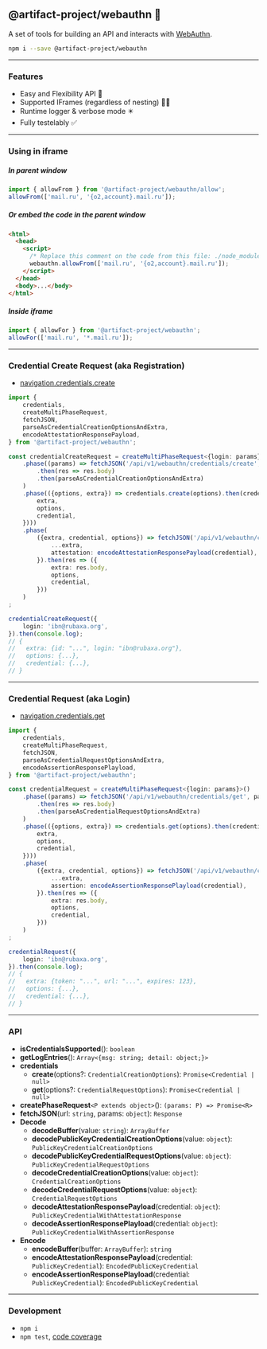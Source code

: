 @artifact-project/webauthn 🔐
-----------------------------
A set of tools for building an API and interacts with [WebAuthn](https://webauthn.me/).

```sh
npm i --save @artifact-project/webauthn
```

---

### Features

- Easy and Flexibility API 🧬
- Supported IFrames (regardless of nesting) 💪🏻
- Runtime logger & verbose mode ✴️
- Fully testelably ✅

---

### Using in iframe

##### In parent window
```ts
import { allowFrom } from '@artifact-project/webauthn/allow';
allowFrom(['mail.ru', '{o2,account}.mail.ru']);
```

##### Or embed the code in the parent window
```html
<html>
  <head>
    <script>
      /* Replace this comment on the code from this file: ./node_modules/@artifact-project/webauthn/allow.js */
      webauthn.allowFrom(['mail.ru', '{o2,account}.mail.ru']);
    </script>
  </head>
  <body>...</body>
</html>
```

##### Inside iframe
```ts
import { allowFor } from '@artifact-project/webauthn';
allowFor(['mail.ru', '*.mail.ru']);
```

---

### Credential Create Request (aka Registration)

- [navigation.credentials.create](https://developer.mozilla.org/en-US/docs/Web/API/CredentialsContainer/create)

```ts
import {
	credentials,
	createMultiPhaseRequest,
	fetchJSON,
	parseAsCredentialCreationOptionsAndExtra,
	encodeAttestationResponsePayload,
} from '@artifact-project/webauthn';

const credentialCreateRequest = createMultiPhaseRequest<{login: params}>()
	.phase((params) => fetchJSON('/api/v1/webauthn/credentials/create', params)
		.then(res => res.body)
		.then(parseAsCredentialCreationOptionsAndExtra)
	)
	.phase(({options, extra}) => credentials.create(options).then(credential => ({
		extra,
		options,
		credential,
	})))
	.phase(
		({extra, credential, options}) => fetchJSON('/api/v1/webauthn/credentials/create/confirm', {
			...extra,
			attestation: encodeAttestationResponsePayload(credential),
		}).then(res => ({
			extra: res.body,
			options,
			credential,
		}))
	)
;

credentialCreateRequest({
	login: 'ibn@rubaxa.org',
}).then(console.log);
// {
//   extra: {id: "...", login: "ibn@rubaxa.org"},
//   options: {...},
//   credential: {...},
// }
```

---

### Credential Request (aka Login)

- [navigation.credentials.get](https://developer.mozilla.org/en-US/docs/Web/API/CredentialsContainer/get)

```ts
import {
	credentials,
	createMultiPhaseRequest,
	fetchJSON,
	parseAsCredentialRequestOptionsAndExtra,
	encodeAssertionResponsePlayload,
} from '@artifact-project/webauthn';

const credentialRequest = createMultiPhaseRequest<{login: params}>()
	.phase((params) => fetchJSON('/api/v1/webauthn/credentials/get', params)
		.then(res => res.body)
		.then(parseAsCredentialRequestOptionsAndExtra)
	)
	.phase(({options, extra}) => credentials.get(options).then(credential => ({
		extra,
		options,
		credential,
	})))
	.phase(
		({extra, credential, options}) => fetchJSON('/api/v1/webauthn/credentials/get/confirm', {
			...extra,
			assertion: encodeAssertionResponsePlayload(credential),
		}).then(res => ({
			extra: res.body,
			options,
			credential,
		}))
	)
;

credentialRequest({
	login: 'ibn@rubaxa.org',
}).then(console.log);
// {
//   extra: {token: "...", url: "...", expires: 123},
//   options: {...},
//   credential: {...},
// }
```

---

### API

- **isCredentialsSupported**(): `boolean`
- **getLogEntries**(): `Array<{msg: string; detail: object;}>`
- **credentials**
  - **create**(options?: `CredentialCreationOptions`): `Promise<Credential | null>`
  - **get**(options?: `CredentialRequestOptions`): `Promise<Credential | null>`
- **createPhaseRequest**`<P extends object>`(): `(params: P) => Promise<R>`
- **fetchJSON**(url: `string`, params: `object`): `Response`
- **Decode**
  - **decodeBuffer**(value: `string`): `ArrayBuffer`
  - **decodePublicKeyCredentialCreationOptions**(value: `object`): `PublicKeyCredentialCreationOptions`
  - **decodePublicKeyCredentialRequestOptions**(value: `object`): `PublicKeyCredentialRequestOptions`
  - **decodeCredentialCreationOptions**(value: `object`): `CredentialCreationOptions`
  - **decodeCredentialRequestOptions**(value: `object`): `CredentialRequestOptions`
  - **decodeAttestationResponsePayload**(credential: `object`): `PublicKeyCredentialWithAttestationResponse`
  - **decodeAssertionResponsePlayload**(credential: `object`): `PublicKeyCredentialWithAssertionResponse`
- **Encode**
  - **encodeBuffer**(buffer: `ArrayBuffer`): `string`
  - **encodeAttestationResponsePayload**(credential: `PublicKeyCredential`): `EncodedPublicKeyCredential`
  - **encodeAssertionResponsePlayload**(credential: `PublicKeyCredential`): `EncodedPublicKeyCredential`

---


### Development

 - `npm i`
 - `npm test`, [code coverage](./coverage/lcov-report/index.html)
